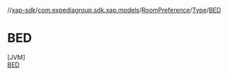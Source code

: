 //[xap-sdk](../../../../../index.md)/[com.expediagroup.sdk.xap.models](../../../index.md)/[RoomPreference](../../index.md)/[Type](../index.md)/[BED](index.md)

# BED

[JVM]\
[BED](index.md)
